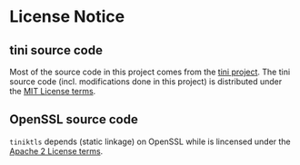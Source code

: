 # License Notice

## tini source code

Most of the source code in this project comes from the [tini project](https://github.com/krallin/tini).
The tini source code (incl. modifications done in this project) is distributed under the [MIT License terms][1].

## OpenSSL source code

`tiniktls` depends (static linkage) on OpenSSL while is lincensed under the [Apache 2 License terms][2].

[1]: https://github.com/krallin/tini/blob/0b44d3665869e46ccbac7414241b8256d6234dc4/LICENSE
[2]: https://github.com/openssl/openssl/blob/master/LICENSE.txt
